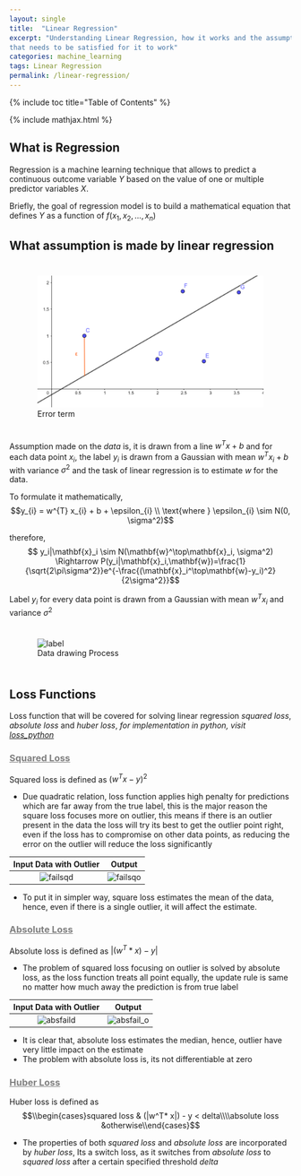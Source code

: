 ```yaml
---
layout: single
title:  "Linear Regression"
excerpt: "Understanding Linear Regression, how it works and the assumption made by the algorithm on the data 
that needs to be satisfied for it to work"
categories: machine_learning
tags: Linear Regression
permalink: /linear-regression/
---
```


{% include toc title="Table of Contents" %}

{% include mathjax.html %}

## What is Regression

Regression is a machine learning technique that allows to predict a continuous outcome 
variable $Y$ based on the value of one or multiple predictor variables $X$. 

Briefly, the goal of regression model is to build a mathematical equation that defines $Y$ as a function of 
$f(  x_{1}, x_{2}, \ldots , x_{n})$

## What assumption is made by linear regression

<div style="padding: 10px;">
<figure class="image">
  <img src="https://raw.githubusercontent.com/fuzailpalnak/ML-Scratch/master/regression/linear/images/error.png" alt="error">
  <figcaption>Error term</figcaption>
</figure>
</div>


Assumption made on the *data* is, it is drawn from a line $w^{T} x + b$ and for each data point $x_{i}$, the label $y_{i}$
is drawn from a Gaussian with mean $w^{T} x_{i} + b$ with variance $\sigma^2$ and the task of linear regression is
to estimate $w$ for the data.

To formulate it mathematically,
$$y_{i} = w^{T} x_{i} + b +  \epsilon_{i} \\ \text{where } \epsilon_{i}  \sim N(0, \sigma^2)$$

therefore,
$$ y_i|\mathbf{x}_i \sim N(\mathbf{w}^\top\mathbf{x}_i, \sigma^2) \Rightarrow P(y_i|\mathbf{x}_i,\mathbf{w})=\frac{1}{\sqrt{2\pi\sigma^2}}e^{-\frac{(\mathbf{x}_i^\top\mathbf{w}-y_i)^2}{2\sigma^2}}$$

Label $y_{i}$ for every data point is drawn from a Gaussian with mean $w^{T} x_{i}$ and variance $\sigma^2$

<div style="padding: 10px;">
<figure class="image">
  <img src="https://user-images.githubusercontent.com/24665570/95292953-2391c280-0890-11eb-8a76-cee857fdaa09.png" alt="label">
  <figcaption>Data drawing Process</figcaption>
</figure>
</div>


## Loss Functions

Loss function that will be covered for solving linear regression *squared loss*, *absolute loss* and *huber loss*,
_for implementation in python, visit [loss_python](https://github.com/fuzailpalnak/ML-Scratch/tree/master/regression/linear)_

### <span style="text-decoration:underline; color:gray">Squared Loss </span>

Squared loss is defined as $(w^{T} x - y)^2$

- Due quadratic relation, loss function applies high penalty for predictions which are far away from the true label, this is the major reason 
the square loss focuses more on outlier, this means if there is an outlier present in the data
the loss will try its best to get the outlier point right, even if the loss has to compromise on other data points, as 
reducing the error on the outlier will reduce the loss significantly


Input Data with Outlier            |  Output
:-------------------------:|:-------------------------:
![failsqd](https://user-images.githubusercontent.com/24665570/95306603-3d89d000-08a5-11eb-9b04-6d540d8cda98.png) |  ![failsqo](https://user-images.githubusercontent.com/24665570/95306677-56928100-08a5-11eb-86ce-1bcea8090ca7.png)

- To put it in simpler way, square loss estimates the mean of the data, hence, even if there is a single outlier, it will affect the estimate.


### <span style="text-decoration:underline; color:gray">Absolute Loss </span>

Absolute loss is defined as $| (w^T* x) - y |$

- The problem of squared loss focusing on outlier is solved by absolute loss, as the loss function treats all point 
equally, the update rule is same no matter how much away the prediction is from true label
 
Input Data with Outlier            |  Output
:-------------------------:|:-------------------------:
![absfaild](https://user-images.githubusercontent.com/24665570/95307406-37482380-08a6-11eb-9db7-d2edfeb9c02a.png)|  ![absfail_o](https://user-images.githubusercontent.com/24665570/95307414-3a431400-08a6-11eb-96e4-8275ab88d3a6.png)

- It is clear that, absolute loss estimates the median, hence, outlier have very little impact on the estimate
- The problem with absolute loss is, its not differentiable at zero

### <span style="text-decoration:underline; color:gray">Huber Loss </span>

Huber loss is defined as $$\\begin{cases}squared loss & (|w^T* x|) - y  < delta\\\\absolute loss &otherwise\\end{cases}$$

- The properties of both *squared loss* and *absolute loss* are incorporated by *huber loss*, Its a switch loss,
as it switches from *absolute loss* to *squared loss* after a certain specified threshold $delta$

